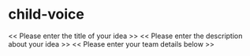 # child-voice
<< Please enter the title of your idea >>
<< Please enter the description about your idea >>
<< Please enter your team details below >>
